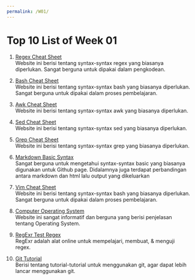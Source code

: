 ```yaml
---
permalink: /W01/
---
```


# Top 10 List of Week 01

1. [Regex Cheat Sheet](https://cheatography.com/davechild/cheat-sheets/regular-expressions/)<br>
Website ini berisi tentang syntax-syntax regex yang biasanya diperlukan.
Sangat berguna untuk dipakai dalam pengkodean.

2. [Bash Cheat Sheet](https://devhints.io/bash)<br>
Website ini berisi tentang syntax-syntax bash yang biasanya diperlukan.
Sangat berguna untuk dipakai dalam proses pembelajaran.

3. [Awk Cheat Sheet](https://catonmat.net/ftp/awk.cheat.sheet.pdf)<br>
Website ini berisi tentang syntax-syntax awk yang biasanya diperlukan.

4. [Sed Cheat Sheet](https://catonmat.net/ftp/sed.stream.editor.cheat.sheet.pdf)<br>
Website ini berisi tentang syntax-syntax sed yang biasanya diperlukan.

5. [Grep Cheat Sheet](https://ryanstutorials.net/linuxtutorial/cheatsheetgrep.php)<br>
Website ini berisi tentang syntax-syntax grep yang biasanya diperlukan.

6. [Markdown Basic Syntax](https://www.markdownguide.org/basic-syntax/)<br>
Sangat berguna untuk mengetahui syntax-syntax basic yang biasanya digunakan untuk Github page.
Didalamnya juga terdapat perbandingan antara markdown dan html lalu output yang dikeluarkan 

7. [Vim Cheat Sheet](https://vim.rtorr.com/)<br>
Website ini berisi tentang syntax-syntax bash yang biasanya diperlukan.
Sangat berguna untuk dipakai dalam proses pembelajaran.

8. [Computer Operating System](https://www.tutorialspoint.com/computer_fundamentals/computer_operating_system.htm)<br>
Website ini sangat informatif dan berguna yang berisi penjelasan tentang Operating System.

9. [RegExr Test Regex](https://regexr.com/)<br>
RegExr adalah alat online untuk mempelajari, membuat, & menguji regex.

10. [Git Tutorial](https://git-scm.com/docs/gittutorial)<br>
Berisi tentang tutorial-tutorial untuk menggunakan git, agar dapat lebih lancar menggunakan git.